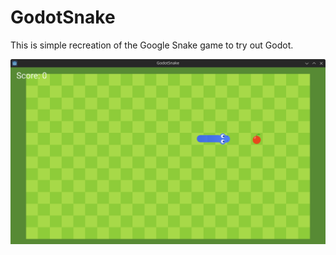 # GodotSnake

This is simple recreation of the Google Snake game to try out Godot.

![GodotSnake](./Assets/readme/GodotSnake.png)